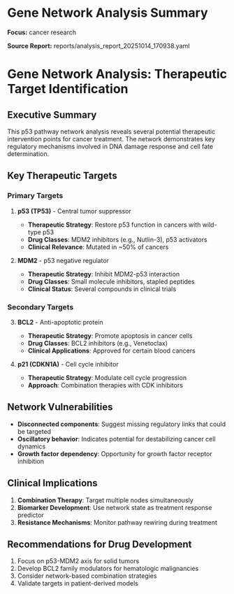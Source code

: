 # Gene Network Analysis Summary

**Focus:** cancer research

**Source Report:** reports/analysis_report_20251014_170938.yaml


# Gene Network Analysis: Therapeutic Target Identification

## Executive Summary
This p53 pathway network analysis reveals several potential therapeutic intervention points for cancer treatment. The network demonstrates key regulatory mechanisms involved in DNA damage response and cell fate determination.

## Key Therapeutic Targets

### Primary Targets
1. **p53 (TP53)** - Central tumor suppressor
   - **Therapeutic Strategy**: Restore p53 function in cancers with wild-type p53
   - **Drug Classes**: MDM2 inhibitors (e.g., Nutlin-3), p53 activators
   - **Clinical Relevance**: Mutated in ~50% of cancers

2. **MDM2** - p53 negative regulator
   - **Therapeutic Strategy**: Inhibit MDM2-p53 interaction
   - **Drug Classes**: Small molecule inhibitors, stapled peptides
   - **Clinical Status**: Several compounds in clinical trials

### Secondary Targets
3. **BCL2** - Anti-apoptotic protein
   - **Therapeutic Strategy**: Promote apoptosis in cancer cells
   - **Drug Classes**: BCL2 inhibitors (e.g., Venetoclax)
   - **Clinical Applications**: Approved for certain blood cancers

4. **p21 (CDKN1A)** - Cell cycle inhibitor
   - **Therapeutic Strategy**: Modulate cell cycle progression
   - **Approach**: Combination therapies with CDK inhibitors

## Network Vulnerabilities
- **Disconnected components**: Suggest missing regulatory links that could be targeted
- **Oscillatory behavior**: Indicates potential for destabilizing cancer cell dynamics
- **Growth factor dependency**: Opportunity for growth factor receptor inhibition

## Clinical Implications
1. **Combination Therapy**: Target multiple nodes simultaneously
2. **Biomarker Development**: Use network state as treatment response predictor
3. **Resistance Mechanisms**: Monitor pathway rewiring during treatment

## Recommendations for Drug Development
1. Focus on p53-MDM2 axis for solid tumors
2. Develop BCL2 family modulators for hematologic malignancies
3. Consider network-based combination strategies
4. Validate targets in patient-derived models
